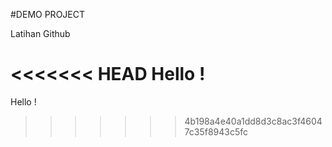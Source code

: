 #DEMO PROJECT

Latihan Github

<<<<<<< HEAD
Hello !
=======
Hello !
>>>>>>> 4b198a4e40a1dd8d3c8ac3f46047c35f8943c5fc
